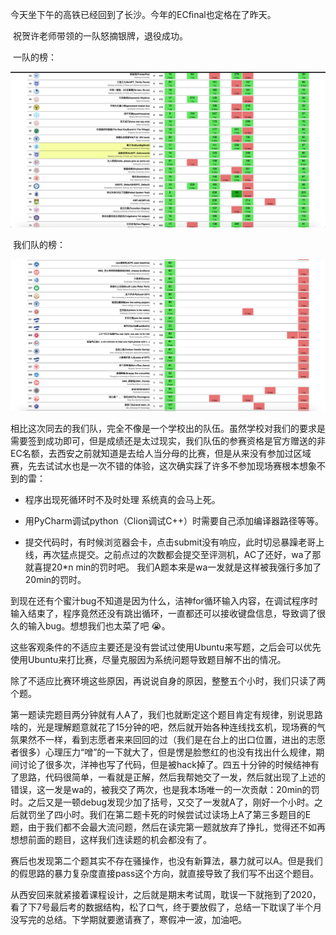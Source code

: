 今天坐下午的高铁已经回到了长沙。今年的ECfinal也定格在了昨天。

​		祝贺许老师带领的一队怒摘银牌，退役成功。

​		一队的榜：

![一队榜](https://raw.githubusercontent.com/G-CR/acm-solution/master/2019-ECfinal%E6%80%BB%E7%BB%93/%E4%B8%80%E9%98%9F%E6%A6%9C.png)

​		我们队的榜：

![我们队的榜](https://raw.githubusercontent.com/G-CR/acm-solution/master/2019-ECfinal%E6%80%BB%E7%BB%93/%E6%88%91%E4%BB%AC%E9%98%9F%E7%9A%84%E6%A6%9C.png)

​		相比这次同去的我们队，完全不像是一个学校出的队伍。虽然学校对我们的要求是需要签到成功即可，但是成绩还是太过现实，我们队伍的参赛资格是官方赠送的非EC名额，去西安之前就知道是去给人当分母的比赛，但是从来没有参加过区域赛，先去试试水也是一次不错的体验，这次确实踩了许多不参加现场赛根本想象不到的雷：

- 程序出现死循环时不及时处理 系统真的会马上死。

- 用PyCharm调试python（Clion调试C++）时需要自己添加编译器路径等等。

- 提交代码时，有时候浏览器会卡，点击submit没有响应，此时切忌暴躁老哥上线，再次猛点提交。之前点过的次数都会提交至评测机，AC了还好，wa了那就喜提20*n min的罚时吧。 我们A题本来是wa一发就是这样被我强行多加了20min的罚时。

  

​		到现在还有个蜜汁bug不知道是因为什么，洁神for循环输入内容，在调试程序时输入结束了，程序竟然还没有跳出循环，一直都还可以接收键盘信息，导致调了很久的输入bug。想想我们也太菜了吧 😭。

​		这些客观条件的不适应主要还是没有尝试过使用Ubuntu来写题，之后会可以优先使用Ubuntu来打比赛，尽量克服因为系统问题导致题目解不出的情况。

​		除了不适应比赛环境这些原因，再说说自身的原因，整整五个小时，我们只读了两个题。

​		第一题读完题目两分钟就有人A了，我们也就断定这个题目肯定有规律，别说思路啥的，光是理解题意就花了15分钟的吧，然后就开始各种连线找玄机，现场赛的气氛果然不一样，看到志愿者来来回回的过（我们是在台上的出口位置，进出的志愿者很多）心理压力“噌”的一下就大了，但是愣是脸憋红的也没有找出什么规律，期间讨论了很多次，洋神也写了代码，但是被hack掉了。四五十分钟的时候结神有了思路，代码很简单，一看就是正解，然后我帮她交了一发，然后就出现了上述的错误，这一发是wa的，被我交了两次，也是我本场唯一的一次贡献：20min的罚时。之后又是一顿debug发现少加了括号，又交了一发就A了，刚好一个小时。之后就罚坐了四小时。我们在第二题卡死的时候尝试过读场上A了第三多题目的E题，由于我们都不会最大流问题，然后在读完第一题就放弃了挣扎，觉得还不如再想想前面的题目，这样我们连读题的机会都没有了。

​		赛后也发现第二个题其实不存在骚操作，也没有新算法，暴力就可以A。但是我们的假思路的暴力复杂度直接pass这个方向，就直接导致了我们写不出这个题目。

​		从西安回来就紧接着课程设计，之后就是期末考试周，耽误一下就拖到了2020，看了下7号最后考的数据结构，松了口气，终于要放假了，总结一下耽误了半个月没写完的总结。下学期就要邀请赛了，寒假冲一波，加油吧。







